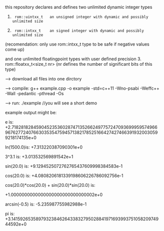 this repository declares and defines two unlimited dynamic integer types
1.      rom::uintxx_t   an unsigned integer with dynamic and possibly unlimited size
2.      rom::intxx_t    an signed integer with dynamic and possibly unlimited size
(recomendation:  only use rom::intxx_t type to be safe if negative values come up)

and one unlimited floatingpoint types with user defined precision
3.	rom::floatxx_t<size_t nr>  (nr defines the number of significant bits of this type)


--> download all files into one dirctory

--> compile:
g++ example.cpp -o example -std=c++11 -Wno-psabi -Weffc++ -Wall -pedantic -pthread -Os 

--> run:
./example	//you will see a short demo


example output might be:

e       is:	+2.7182818284590452353602874713526624977572470936999595749669676277240766303535475945713821785251664274274663919320030599218174135e+0

ln(1500.0)is:	+7.313220387090301e+0

3^3.1     is:	+3.013532569891542e+1

sin(20.0)  is:	+9.1294525072762765437609998384583e-1

cos(20.0)  is:	+4.0808206181339198606226786092756e-1

cos(20.0)*cos(20.0) + sin(20.0)*sin(20.0)  is:	

+1.0000000000000000000000000000002e+0

arcsin(-0.5)  is:	-5.235987755982988e-1

pi            is:	+3.141592653589793238462643383279502884197169399375105820974944592e+0

